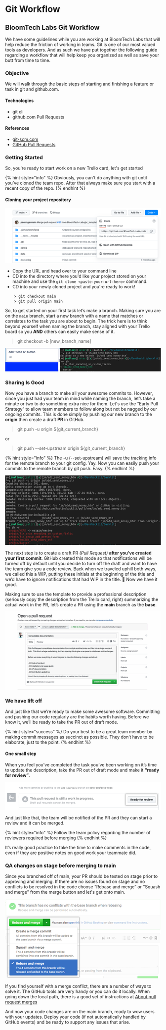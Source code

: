 # Git Workflow

## BloomTech  Labs Git Workflow

We have some guidelines while you are working at BloomTech Labs that will help reduce the friction of working in teams. Git is one of our most valued tools as developers. And as such we have put together the following guide regarding a workflow that will help keep you organized as well as save your butt from time to time.

### Objective

We will walk through the basic steps of starting and finishing a feature or task in git and github.com.

#### Technologies

* git cli
* github.com Pull Requests

#### References

* [git-scm.com](https://git-scm.com)
* [GitHub Pull Requests](https://help.github.com/en/github/collaborating-with-issues-and-pull-requests/about-pull-requests)

### Getting Started

So, you're ready to start work on a new Trello card, let's get started

{% hint style="info" %}
Obviously, you can't do anything with git until you’ve cloned the team repo. After that always make sure you start with a recent copy of the repo.
{% endhint %}

#### Cloning your project repository

![Click on the 'code' button and select HTTPS](<../.gitbook/assets/Screen Shot 2022-01-20 at 9.55.30 AM.png>)

* Copy the URL and head over to your command line
* CD into the directory where you'd like your project stored on your machine and use the `git clone <paste-your-url-here>` command.
* CD into your newly cloned project and you're ready to work!

```
    > git checkout main
    > git pull origin main
```

So, to get started on your first task let’s make a branch. Making sure you are on the `main` branch, start a new branch with a name that matches or correlates to the task you are about to begin. The trick here is to think beyond yourself when naming the branch, stay aligned with your Trello board so you **AND** others can easily make sense of it.

> git checkout -b \[new\_branch\_name]

![](../.gitbook/assets/git-checkout-1.png)

### Sharing Is Good

Now you have a branch to make all your awesome commits to. However, since you just had your team in mind while naming the branch, let’s take a minute or two to do something extra nice for them. Let's use the “Early Pull Strategy” to allow team members to follow along but not be nagged by our ongoing commits. This is done simply by pushing our new branch to the **origin** then create a draft **PR** in GitHub.

> git push -u origin ${git\_current\_branch}

or

> git push --set-upstream origin ${git\_current\_branch}

{% hint style="info" %}
The -u (--set-upstream) will save the tracking info for the remote branch to your git config. Yay. Now you can easily push your commits to the remote branch by git push. Easy.
{% endhint %}

![](../.gitbook/assets/git-push-1.png)

The next step is to create a draft PR _(Pull Request)_ **after you’ve created your first commit**. GitHub created this mode so that notifications will be turned off by default until you decide to turn off the draft and want to have the team give you a code review. Back when we traveled uphill both ways, we called this a WIP, putting these initials at the beginning of the title and we’d have to ignore notifications that had WIP in the title. 🤮 Now we have it good.

Making sure to use the template to provide a professional description (seriously copy the description from the Trello card, right) summarizing the actual work in the PR, let’s create a PR using the **main** branch as the **base**.

![](../.gitbook/assets/github-draft-pr.gif)

### We have lift off

And just like that we’re ready to make some awesome software. Committing and pushing our code regularly are the habits worth having. Before we know it, we’ll be ready to take the PR out of draft mode.

{% hint style="success" %}
Do your best to be a great team member by making commit messages as succinct as possible. They don’t have to be elaborate, just to the point.
{% endhint %}

#### One small step

When you feel you’ve completed the task you’ve been working on it’s time to update the description, take the PR out of draft mode and make it **“ready for review”**.

![](../.gitbook/assets/github-ready-pr.png)

And just like that, the team will be notified of the PR and they can start a review and it can be merged.

{% hint style="info" %}
Follow the team policy regarding the number of reviewers required before merging
{% endhint %}

It’s really good practice to take the time to make comments in the code, even if they are positive notes on good work your teammate did.

### QA changes on stage before merging to main

Since you branched off of main, your PR should be tested on stage prior to approving and merging. If there are no issues found on stage and no conflicts to be resolved in the code choose “Rebase and merge” or "Squash and merge" from the merge button and let's get onto main.

![](../.gitbook/assets/github-merge.png)

If you find yourself with a merge conflict, there are a number of ways to solve it. The GitHub tools are very handy or you can do it locally. When going down the local path, there is a good set of instructions at [About pull request merges](https://help.github.com/en/github/collaborating-with-issues-and-pull-requests/about-pull-request-merges)

And now your code changes are on the main branch, ready to wow users with your updates. Deploy your code (if not automatically handled by GitHub events) and be ready to support any issues that arise.
